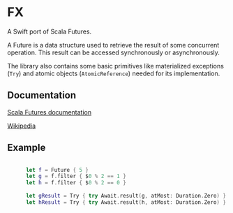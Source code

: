 # FX

A Swift port of Scala Futures.

A Future is a data structure used to retrieve the result of some concurrent operation. This result can be accessed synchronously or asynchronously.

The library also contains some basic primitives like materialized exceptions (``Try``) and atomic objects (``AtomicReference``) needed for its implementation.

## Documentation

[Scala Futures documentation](http://docs.scala-lang.org/overviews/core/futures.html)

[Wikipedia](https://en.wikipedia.org/wiki/Futures_and_promises)

## Example

```swift

      let f = Future { 5 }
      let g = f.filter { $0 % 2 == 1 }
      let h = f.filter { $0 % 2 == 0 }
    
      let gResult = Try { try Await.result(g, atMost: Duration.Zero) }
      let hResult = Try { try Await.result(h, atMost: Duration.Zero) }
```
